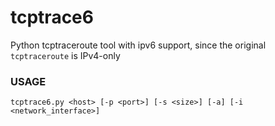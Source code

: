 # tcptrace6
Python tcptraceroute tool with ipv6 support, since the original `tcptraceroute` is IPv4-only

### USAGE

`tcptrace6.py <host> [-p <port>] [-s <size>] [-a] [-i <network_interface>]`

